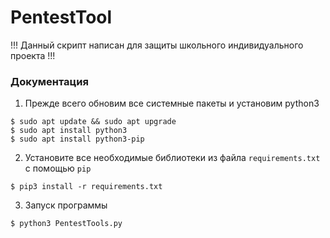 # PentestTool

!!! Данный скрипт написан для защиты школьного индивидуального проекта !!!

### Документация

1. Прежде всего обновим все системные пакеты и установим python3
```
$ sudo apt update && sudo apt upgrade
$ sudo apt install python3
$ sudo apt install python3-pip
```

2. Установите все необходимые библиотеки из файла `requirements.txt` с помощью `pip`
```
$ pip3 install -r requirements.txt
```

3. Запуск программы
```
$ python3 PentestTools.py
```
